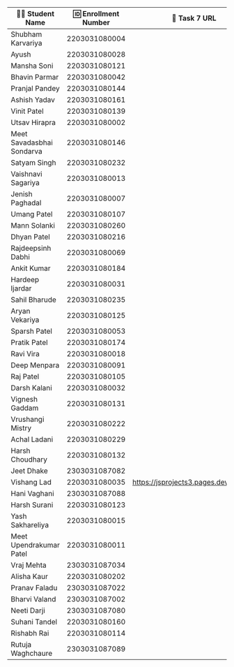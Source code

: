 | 👩‍🎓 Student Name | 🆔 Enrollment Number | 🔗 Task 7 URL | 🔗 Task 8 URL | 🐱 GitHub Repository URL |
|---|---|---|---|---|
| Shubham Karvariya | 2203031080004 | | | |
| Ayush | 2203031080028 | | | |
| Mansha Soni | 2203031080121 | | | |
| Bhavin Parmar | 2203031080042 | | | |
| Pranjal Pandey | 2203031080144 | | | |
| Ashish Yadav | 2203031080161 | | | |
| Vinit Patel | 2203031080139 | | | |
| Utsav Hirapra | 2203031080002 | | | |
| Meet Savadasbhai Sondarva | 2203031080146 | | | |
| Satyam Singh | 2203031080232 | | | |
| Vaishnavi Sagariya | 2203031080013 | | | |
| Jenish Paghadal | 2203031080007 | | | |
| Umang Patel | 2203031080107 | | | |
| Mann Solanki | 2203031080260 | | | |
| Dhyan Patel | 2203031080216 | | | |
| Rajdeepsinh Dabhi | 2203031080069 | | | |
| Ankit Kumar | 2203031080184 | | | |
| Hardeep Ijardar | 2203031080031 | | | |
| Sahil Bharude | 2203031080235 | | | |
| Aryan Vekariya | 2203031080125 | | | |
| Sparsh Patel | 2203031080053 | | | |
| Pratik Patel | 2203031080174 | | | |
| Ravi Vira | 2203031080018 | | | |
| Deep Menpara | 2203031080091 | | | |
| Raj Patel | 2203031080105 | | | |
| Darsh Kalani | 2203031080032 | | | |
| Vignesh Gaddam | 2203031080131 | | | |
| Vrushangi Mistry | 2203031080222 | | | |
| Achal Ladani | 2203031080229 | | | |
| Harsh Choudhary | 2203031080132 | | | |
| Jeet Dhake | 2303031087082 | | | |
| Vishang Lad | 2203031080035 |https://jsprojects3.pages.dev/random |https://jsprojects3.pages.dev/random_password |https://github.com/vishangl/JSprojects |
| Hani Vaghani | 2303031087088 | | | |
| Harsh Surani | 2203031080123 | | | |
| Yash Sakhareliya | 2203031080015 | | | |
| Meet Upendrakumar Patel | 2203031080011 | | | |
| Vraj Mehta | 2303031087034 | | | |
| Alisha Kaur | 2203031080202 | | | |
| Pranav Faladu | 2303031087022 | | | |
| Bharvi Valand | 2303031087002 | | | |
| Neeti Darji | 2303031087080 | | | |
| Suhani Tandel | 2203031080160 | | | |
| Rishabh Rai | 2203031080114 | | | |
| Rutuja Waghchaure | 2303031087089 | | | |
